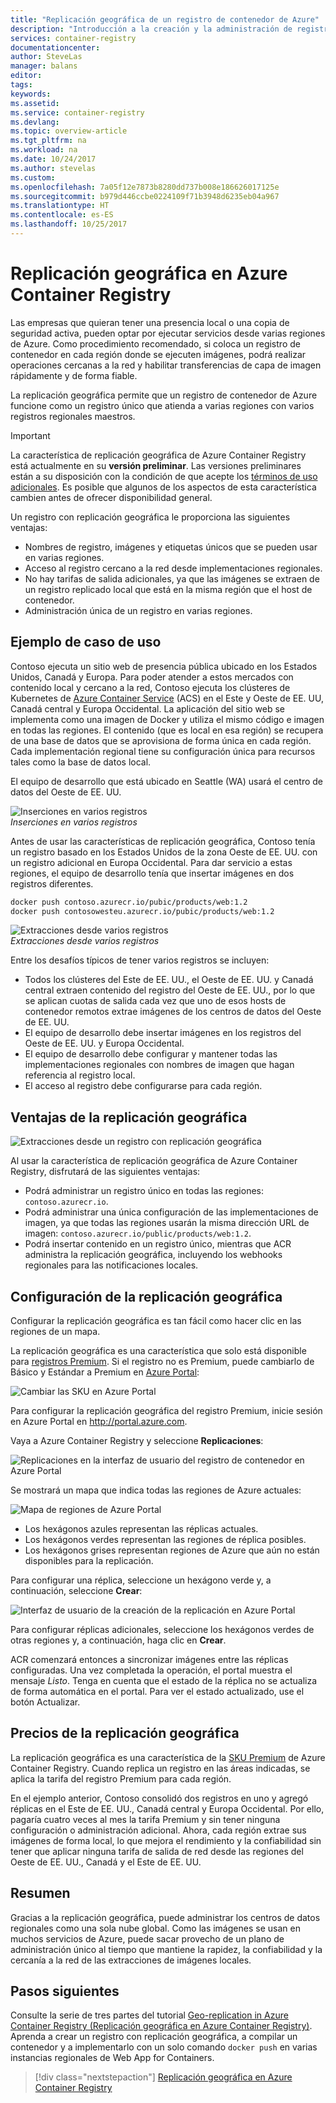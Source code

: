 ```yaml
---
title: "Replicación geográfica de un registro de contenedor de Azure"
description: "Introducción a la creación y la administración de registros de contenedor de Azure con replicación geográfica."
services: container-registry
documentationcenter: 
author: SteveLas
manager: balans
editor: 
tags: 
keywords: 
ms.assetid: 
ms.service: container-registry
ms.devlang: 
ms.topic: overview-article
ms.tgt_pltfrm: na
ms.workload: na
ms.date: 10/24/2017
ms.author: stevelas
ms.custom: 
ms.openlocfilehash: 7a05f12e7873b8280dd737b008e186626017125e
ms.sourcegitcommit: b979d446ccbe0224109f71b3948d6235eb04a967
ms.translationtype: HT
ms.contentlocale: es-ES
ms.lasthandoff: 10/25/2017
---
```

# <a name="geo-replication-in-azure-container-registry"></a>Replicación geográfica en Azure Container Registry

Las empresas que quieran tener una presencia local o una copia de seguridad activa, pueden optar por ejecutar servicios desde varias regiones de Azure. Como procedimiento recomendado, si coloca un registro de contenedor en cada región donde se ejecuten imágenes, podrá realizar operaciones cercanas a la red y habilitar transferencias de capa de imagen rápidamente y de forma fiable.

La replicación geográfica permite que un registro de contenedor de Azure funcione como un registro único que atienda a varias regiones con varios registros regionales maestros.

> [!IMPORTANT]
> La característica de replicación geográfica de Azure Container Registry está actualmente en su **versión preliminar**. Las versiones preliminares están a su disposición con la condición de que acepte los [términos de uso adicionales](https://azure.microsoft.com/support/legal/preview-supplemental-terms/). Es posible que algunos de los aspectos de esta característica cambien antes de ofrecer disponibilidad general.
>

Un registro con replicación geográfica le proporciona las siguientes ventajas:

* Nombres de registro, imágenes y etiquetas únicos que se pueden usar en varias regiones.
* Acceso al registro cercano a la red desde implementaciones regionales.
* No hay tarifas de salida adicionales, ya que las imágenes se extraen de un registro replicado local que está en la misma región que el host de contenedor.
* Administración única de un registro en varias regiones.

## <a name="example-use-case"></a>Ejemplo de caso de uso
Contoso ejecuta un sitio web de presencia pública ubicado en los Estados Unidos, Canadá y Europa. Para poder atender a estos mercados con contenido local y cercano a la red, Contoso ejecuta los clústeres de Kubernetes de [Azure Container Service](/azure/container-service/kubernetes/) (ACS) en el Este y Oeste de EE. UU, Canadá central y Europa Occidental. La aplicación del sitio web se implementa como una imagen de Docker y utiliza el mismo código e imagen en todas las regiones. El contenido (que es local en esa región) se recupera de una base de datos que se aprovisiona de forma única en cada región. Cada implementación regional tiene su configuración única para recursos tales como la base de datos local.

El equipo de desarrollo que está ubicado en Seattle (WA) usará el centro de datos del Oeste de EE. UU.

![Inserciones en varios registros](media/container-registry-geo-replication/before-geo-replicate.png)<br />*Inserciones en varios registros*

Antes de usar las características de replicación geográfica, Contoso tenía un registro basado en los Estados Unidos de la zona Oeste de EE. UU. con un registro adicional en Europa Occidental. Para dar servicio a estas regiones, el equipo de desarrollo tenía que insertar imágenes en dos registros diferentes.

```bash
docker push contoso.azurecr.io/pubic/products/web:1.2
docker push contosowesteu.azurecr.io/pubic/products/web:1.2
```
![Extracciones desde varios registros](media/container-registry-geo-replication/before-geo-replicate-pull.png)<br />*Extracciones desde varios registros*

Entre los desafíos típicos de tener varios registros se incluyen:

* Todos los clústeres del Este de EE. UU., el Oeste de EE. UU. y Canadá central extraen contenido del registro del Oeste de EE. UU., por lo que se aplican cuotas de salida cada vez que uno de esos hosts de contenedor remotos extrae imágenes de los centros de datos del Oeste de EE. UU.
* El equipo de desarrollo debe insertar imágenes en los registros del Oeste de EE. UU. y Europa Occidental.
* El equipo de desarrollo debe configurar y mantener todas las implementaciones regionales con nombres de imagen que hagan referencia al registro local.
* El acceso al registro debe configurarse para cada región.

## <a name="benefits-of-geo-replication"></a>Ventajas de la replicación geográfica

![Extracciones desde un registro con replicación geográfica](media/container-registry-geo-replication/after-geo-replicate-pull.png)

Al usar la característica de replicación geográfica de Azure Container Registry, disfrutará de las siguientes ventajas:

* Podrá administrar un registro único en todas las regiones: `contoso.azurecr.io`.
* Podrá administrar una única configuración de las implementaciones de imagen, ya que todas las regiones usarán la misma dirección URL de imagen: `contoso.azurecr.io/public/products/web:1.2`.
* Podrá insertar contenido en un registro único, mientras que ACR administra la replicación geográfica, incluyendo los webhooks regionales para las notificaciones locales.

## <a name="configure-geo-replication"></a>Configuración de la replicación geográfica
Configurar la replicación geográfica es tan fácil como hacer clic en las regiones de un mapa.

La replicación geográfica es una característica que solo está disponible para [registros Premium](container-registry-skus.md). Si el registro no es Premium, puede cambiarlo de Básico y Estándar a Premium en [Azure Portal](https://portal.azure.com):

![Cambiar las SKU en Azure Portal](media/container-registry-skus/update-registry-sku.png)

Para configurar la replicación geográfica del registro Premium, inicie sesión en Azure Portal en http://portal.azure.com.

Vaya a Azure Container Registry y seleccione **Replicaciones**:

![Replicaciones en la interfaz de usuario del registro de contenedor en Azure Portal](media/container-registry-geo-replication/registry-services.png)

Se mostrará un mapa que indica todas las regiones de Azure actuales:

 ![Mapa de regiones de Azure Portal](media/container-registry-geo-replication/registry-geo-map.png)

* Los hexágonos azules representan las réplicas actuales.
* Los hexágonos verdes representan las regiones de réplica posibles.
* Los hexágonos grises representan regiones de Azure que aún no están disponibles para la replicación.

Para configurar una réplica, seleccione un hexágono verde y, a continuación, seleccione **Crear**:

 ![Interfaz de usuario de la creación de la replicación en Azure Portal](media/container-registry-geo-replication/create-replication.png)

Para configurar réplicas adicionales, seleccione los hexágonos verdes de otras regiones y, a continuación, haga clic en **Crear**.

ACR comenzará entonces a sincronizar imágenes entre las réplicas configuradas. Una vez completada la operación, el portal muestra el mensaje *Listo*. Tenga en cuenta que el estado de la réplica no se actualiza de forma automática en el portal. Para ver el estado actualizado, use el botón Actualizar.

## <a name="geo-replication-pricing"></a>Precios de la replicación geográfica

La replicación geográfica es una característica de la [SKU Premium](container-registry-skus.md#premium) de Azure Container Registry. Cuando replica un registro en las áreas indicadas, se aplica la tarifa del registro Premium para cada región.

En el ejemplo anterior, Contoso consolidó dos registros en uno y agregó réplicas en el Este de EE. UU., Canadá central y Europa Occidental. Por ello, pagaría cuatro veces al mes la tarifa Premium y sin tener ninguna configuración o administración adicional. Ahora, cada región extrae sus imágenes de forma local, lo que mejora el rendimiento y la confiabilidad sin tener que aplicar ninguna tarifa de salida de red desde las regiones del Oeste de EE. UU., Canadá y el Este de EE. UU.

## <a name="summary"></a>Resumen

Gracias a la replicación geográfica, puede administrar los centros de datos regionales como una sola nube global. Como las imágenes se usan en muchos servicios de Azure, puede sacar provecho de un plano de administración único al tiempo que mantiene la rapidez, la confiabilidad y la cercanía a la red de las extracciones de imágenes locales.

## <a name="next-steps"></a>Pasos siguientes

Consulte la serie de tres partes del tutorial [Geo-replication in Azure Container Registry (Replicación geográfica en Azure Container Registry)](container-registry-tutorial-prepare-registry.md). Aprenda a crear un registro con replicación geográfica, a compilar un contenedor y a implementarlo con un solo comando `docker push` en varias instancias regionales de Web App for Containers.

> [!div class="nextstepaction"]
> [Replicación geográfica en Azure Container Registry](container-registry-tutorial-prepare-registry.md)